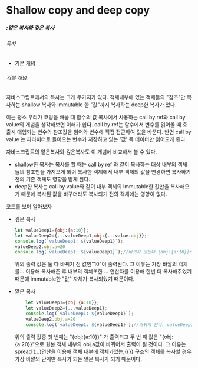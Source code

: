# Shallow copy and deep copy
##### :얕은 복사와 깊은 복사

###### 목차
- 기본 개념


###### 기본 개념

자바스크립트에서의 복사는 크게 두가지가 있다. 객체내부에 있는 객체들의 "참조"만 복사하는 shallow 복사와 immutable 한 "값"까지 복사하는 deep한 복사가 있다. 

이는 평소 우리가 코딩을 배울 때 함수의 값 복사에서 사용하는 call by ref와 call by value의 개념을 생각해보면 이해가 쉽다. call by ref는 함수에서 변수를 읽어올 때 호출시 대입되는 변수의 참조값을 읽어와 변수에 직접 접근하여 값을 바꾼다. 반면 call by value 는 파라미터로 들어오는 변수가 저장하고 있는 '값' 즉 데이터만 읽어오게 된다. 

자바스크립트의 얕은복사와 깊은복사도 이 개념에 비교해서 볼 수 있다.
 - shallow한 복사는 복사를 할 때는 call by ref 와 같이 복사하는 대상 내부의 객체들의 참조만을 가져오게 되어 복사한 객체에서 내부 객체의 값을 변경하면 복사하기 전의 기존 객체도 영향을 받게 된다. 
 - deep한 복사는 call by value와 같이 내부 객체의 immutable한 값만을 복사해오기 때문에 복사된 값을 바꾸더라도 복사되기 전의 객체에는 영향이 없다.

코드를 보며 알아보자

- 깊은 복사
    ```JavaScript
    let valueDeep1={obj:{a:10}};
    let valueDeep2={...valueDeep1,obj:{...value.obj}};
    console.log(`valueDeep1: ${valueDeep1}`);
    valueDeep2.obj.a=20
    console.log(`valueDeep1: ${valueDeep1}`);//바뀌지 않는다.{obj:{a:10}};
    ```
    위의 출력 값은 둘 다 바뀌기 전 값인"10"이 출력된다. 그 이유는 가장 바깥의 객체를... 이용해 복사해준 후 내부의 객체또한 ... 연산자를 이용해 한번 더 복사해주었기 때문에 immutable한 "값" 자체가 복사되었기 때문이다. 

 
- 얕은 복사

    ```JavaScript
        let valueDeep1={obj:{a:10}};
        let valueDeep2={...valueDeep1};
        console.log(`valueDeep1: ${valueDeep1}`);
        valueDeep2.obj.a=20
        console.log(`valueDeep1: ${valueDeep1}`);//바뀌게 된다. valueDeep1:{a:20};
    ```

    위의 출력 값중 첫 번째는 "{obj:{a:10}}" 가 출력되고 두 번 째 값은 "{obj:{a:20}}"으로 원본 객체 내부의 obj.a값이 바뀌어서 출력이 될 것이다. 그 이유는 spread (...)연산을 이용해 객체 내부에 객체가있는,{{}} 구조의 객체를 복사할 경우 가장 바깥의 단계만 복사가 되는 얕은 복사가 되기 때문이다. 







